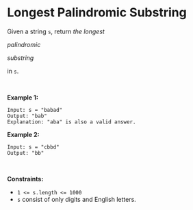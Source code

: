 # Longest Palindromic Substring


Given a string `s`, return *the longest*

*palindromic*

*substring*

in `s`.

 

**Example 1:**

    Input: s = "babad"
    Output: "bab"
    Explanation: "aba" is also a valid answer.

**Example 2:**

    Input: s = "cbbd"
    Output: "bb"

 

**Constraints:**

- `1 <= s.length <= 1000`
- `s` consist of only digits and English letters.
